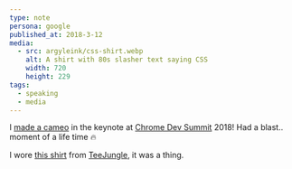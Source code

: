 ```yaml
---
type: note
persona: google
published_at: 2018-3-12
media:
  - src: argyleink/css-shirt.webp
    alt: A shirt with 80s slasher text saying CSS
    width: 720
    height: 229
tags: 
  - speaking
  - media
---
```


I [made a cameo](https://youtu.be/zPHyxvPT0gg?t=1373) in the keynote at [Chrome Dev Summit](https://developer.chrome.com/devsummit/) 2018! Had a blast.. moment of a life time 🔥

I wore [this shirt](https://teejungle.net/products/css-short-sleeve-unisex-t-shirt) from [TeeJungle](https://teejungle.net), it was a thing.